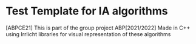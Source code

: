 # Test Template for IA algorithms 
[ABPCE21] This is part of the group project ABP[2021/2022]
Made in C++ using Irrlicht libraries for visual representation of these algorithms
